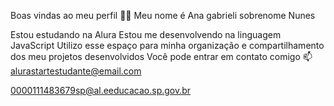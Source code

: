 Boas vindas ao meu perfil 💙💙
Meu nome é Ana gabrieli  sobrenome Nunes

Estou estudando na Alura
Estou me desenvolvendo na linguagem JavaScript
Utilizo esse espaço para minha organização e compartilhamento dos meu projetos desenvolvidos
Você pode entrar em contato comigo 📫
alurastartestudante@email.com

0000111483679sp@al.eeducacao.sp.gov.br
